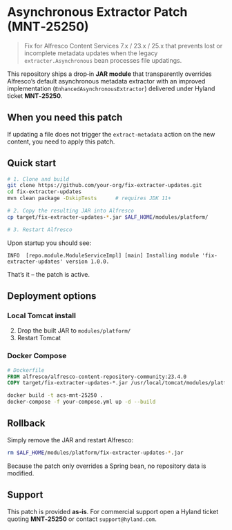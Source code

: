# Asynchronous Extractor Patch (MNT‑25250)

> Fix for Alfresco Content Services 7.x / 23.x / 25.x that prevents lost or incomplete metadata updates when the legacy `extracter.Asynchronous` bean processes file updatings.

This repository ships a drop‑in **JAR module** that transparently overrides Alfresco’s default asynchronous metadata extractor with an improved implementation (`EnhancedAsynchronousExtractor`) delivered under Hyland ticket **MNT‑25250**.

## When you need this patch

If updating a file does not trigger the `extract-metadata` action on the new content, you need to apply this patch.


## Quick start

```bash
# 1. Clone and build
git clone https://github.com/your‑org/fix-extracter-updates.git
cd fix-extracter-updates
mvn clean package -DskipTests      # requires JDK 11+

# 2. Copy the resulting JAR into Alfresco
cp target/fix-extracter-updates-*.jar $ALF_HOME/modules/platform/

# 3. Restart Alfresco
```

Upon startup you should see:

```
INFO  [repo.module.ModuleServiceImpl] [main] Installing module 'fix-extracter-updates' version 1.0.0.
```

That’s it – the patch is active.

## Deployment options

### Local Tomcat install

2. Drop the built JAR to `modules/platform/`
3. Restart Tomcat

### Docker Compose

```Dockerfile
# Dockerfile
FROM alfresco/alfresco-content-repository-community:23.4.0
COPY target/fix-extracter-updates-*.jar /usr/local/tomcat/modules/platform/
```

```bash
docker build -t acs-mnt-25250 .
docker-compose -f your-compose.yml up -d --build
```

## Rollback

Simply remove the JAR and restart Alfresco:

```bash
rm $ALF_HOME/modules/platform/fix-extracter-updates-*.jar
```

Because the patch only overrides a Spring bean, no repository data is modified.

## Support

This patch is provided **as‑is**.
For commercial support open a Hyland ticket quoting **MNT‑25250** or contact `support@hyland.com`.
